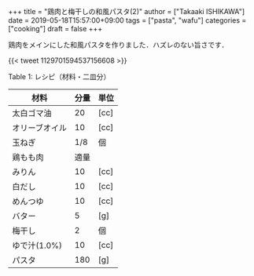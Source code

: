 +++
title = "鶏肉と梅干しの和風パスタ(2)"
author = ["Takaaki ISHIKAWA"]
date = 2019-05-18T15:57:00+09:00
tags = ["pasta", "wafu"]
categories = ["cooking"]
draft = false
+++

鶏肉をメインにした和風パスタを作りました．ハズレのない旨さです．

{{< tweet 1129701594537156608 >}}

<div class="table-caption">
  <span class="table-number">Table 1</span>:
  レシピ（材料・二皿分）
</div>

| 材料      | 分量 | 単位 |
|---------|----|----|
| 太白ゴマ油 | 20  | [cc] |
| オリーブオイル | 10  | [cc] |
| 玉ねぎ    | 1/8 | 個   |
| 鶏もも肉  | 適量 |      |
| みりん    | 10  | [cc] |
| 白だし    | 10  | [cc] |
| めんつゆ  | 10  | [cc] |
| バター    | 5   | [g]  |
| 梅干し    | 2   | 個   |
| ゆで汁(1.0%) | 10  | [cc] |
| パスタ    | 180 | [g]  |
